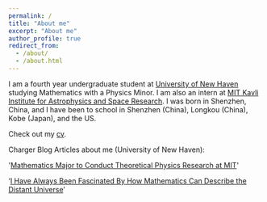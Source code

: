 ```yaml
---
permalink: /
title: "About me"
excerpt: "About me"
author_profile: true
redirect_from: 
  - /about/
  - /about.html
---
```


I am a fourth year undergraduate student at [University of New Haven](https://www.newhaven.edu/) studying Mathematics with a Physics Minor. I am also an intern at [MIT Kavli Institute for Astrophysics and Space Research](https://space.mit.edu/). I was born in Shenzhen, China, and I have been to school in Shenzhen (China), Longkou (China), Kobe (Japan), and the US. 

Check out my [cv](/files/cv.pdf).



Charger Blog Articles about me (University of New Haven):

'[Mathematics Major to Conduct Theoretical Physics Research at MIT](https://www.newhaven.edu/news/blog/2022/hang-su.php?utm_source=2022-03-20&utm_medium=email&utm_campaign=weeklygallop)'

‘[I Have Always Been Fascinated By How Mathematics Can Describe the Distant Universe](https://www.newhaven.edu/news/blog/2021/hang-su-surf.php)’